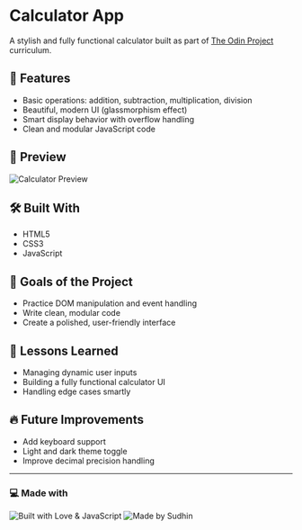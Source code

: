 # Calculator App

A stylish and fully functional calculator built as part of [The Odin Project](https://www.theodinproject.com/) curriculum.

## 🚀 Features
- Basic operations: addition, subtraction, multiplication, division
- Beautiful, modern UI (glassmorphism effect)
- Smart display behavior with overflow handling
- Clean and modular JavaScript code

## 📸 Preview
![Calculator Preview](./screenshot.png)

## 🛠️ Built With
- HTML5
- CSS3
- JavaScript

## 🎯 Goals of the Project
- Practice DOM manipulation and event handling
- Write clean, modular code
- Create a polished, user-friendly interface

## 🧠 Lessons Learned
- Managing dynamic user inputs
- Building a fully functional calculator UI
- Handling edge cases smartly

## 🔥 Future Improvements
- Add keyboard support
- Light and dark theme toggle
- Improve decimal precision handling
---

### 💻 Made with

![Built with Love & JavaScript](https://img.shields.io/badge/Built%20with-%E2%9D%A4%EF%B8%8F%20%26%20JavaScript-yellow?style=for-the-badge&logo=javascript)
![Made by Sudhin](https://img.shields.io/badge/Made%20by-Sudhin-blueviolet?style=for-the-badge&logo=github)


